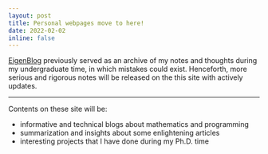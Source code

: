 ```yaml
---
layout: post
title: Personal webpages move to here!
date: 2022-02-02
inline: false
---
```


[EigenBlog](https://naturegeorge.github.io/eigenblog) previously served as an archive of my notes and thoughts during my undergraduate time, in which mistakes could exist. Henceforth, more serious and rigorous notes will be released on the this site with actively updates.

***

Contents on these site will be:

* informative and technical blogs about mathematics and programming
* summarization and insights about some enlightening articles
* interesting projects that I have done during my Ph.D. time

